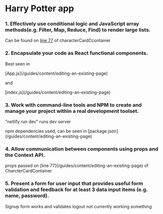 

# Harry Potter app


 
### 1. Effectively use conditional logic and JavaScript array methods(e.g. Filter, Map, Reduce, Find) to render large lists.

Can be found on [line 77](src/pages/CharacterCardContainer.js) of characterCardCcontainer

### 2. Encapsulate your code as React functional components.
<p>Best seen in</p> [App.js](/guides/content/editing-an-existing-page)<p>and</p> [index.js](/guides/content/editing-an-existing-page)

### 3. Work with command-line tools and NPM to create and manage your project within a real development toolset.
<p>"netlify run dev" runs dev server</p>
<p> npm dependencies used, can be seen in [package.json](/guides/content/editing-an-existing-page)</p>

### 4. Allow communication between components using props and the Context API. 
<p>props passed on [line 77](/guides/content/editing-an-existing-page) of CharcterCardContainer</p>

### 5. Present a form for user input that provides useful form validation and feedback for at least 3 data input items (e.g. name, password).
<p>Signup form works and validates logout not currently working something broke. [Code here](/guides/content/editing-an-existing-page), deployed [example here](/guides/content/editing-an-existing-page)</p>

### 6. Create at least 5 custom components and use them within at least two of your other components.
1. NavBar
2. Login
3. signup
4. house cards(kinda broke, ran out of time)
5. character cards
6. pages (for what its worth)


### 7. Use a mix of CSS animations and Transition Component transitions to enhance some aspects of your project.

<p>Not done<p>

### 8. Connect to a server using Netlify functions and display retrieved data including at least 5 item details (accessed by details route) in your UI. 
<p> Netlify funcitons here <p>

### 9. Provide at least 3 different routes with navigation between them using React Router.
<p>Routing all done with React Router V6 can be seen here on line 26 </p>

### 10. Manage your application's general and signup/login Authentication state using Hooks and the Context API. button to change

### 11. Structure, document, and deploy your final project code according to common industry practices. deployed finall and fix commits

 ### 12. You will submit the GitHub URL for your project AND the URL of where your project is deployed online (Netlify).  The ReadMe file in your GitHub repo will list where in your code each 


